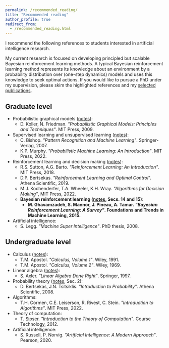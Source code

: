 ```yaml
---
permalink: /recommended_reading/
title: "Recommended reading"
author_profile: true
redirect_from: 
  - /recommended_reading.html
---
```


I recommend the following references to students interested in artificial intelligence research. 

My current research is focused on developing principled but scalable Bayesian reinforcement learning methods. A typical Bayesian reinforcement learning method represents its knowledge about an environment by a probability distribution over (one-step dynamics) models and uses this knowledge to seek optimal actions. If you would like to pursue a PhD under my supervision, please skim the highlighted references and my [selected publications](/about/).

## Graduate level

* Probabilistic graphical models ([notes](/files/notes/probabilistic_graphical_models.pdf)):
  * D. Koller, N. Friedman. *"Probabilistic Graphical Models: Principles and Techniques"*. MIT Press, 2009.
* Supervised learning and unsupervised learning ([notes](/files/notes/machine_learning.pdf)):
  * C. Bishop. *"Pattern Recognition and Machine Learning"*. Springer-Verlag, 2007.
  * K.P. Murphy. *"Probabilistic Machine Learning: An Introduction"*. MIT Press, 2022.
* Reinforcement learning and decision making ([notes](/files/notes/reinforcement_learning.pdf)):
  * R.S. Sutton, A.G. Barto. *"Reinforcement Learning: An Introduction"*. MIT Press, 2018.
  * D.P. Bertsekas. *"Reinforcement Learning and Optimal Control*". Athena Scientific, 2019.
  * M.J. Kochenderfer, T.A. Wheeler, K.H. Wray. *"Algorithms for Decision Making"*, MIT Press, 2022.
  * __Bayesian reinforcement learning ([notes](/files/notes/reinforcement_learning.pdf), Secs. 14 and 15)__:
    * __M. Ghavamzadeh, S. Mannor, J. Pineau, A. Tamar. *"Bayesian Reinforcement Learning: A Survey"*. Foundations and Trends in Machine Learning, 2015.__
* Artificial intelligence:
  * S. Legg. *"Machine Super Intelligence"*. PhD thesis, 2008.

## Undergraduate level

* Calculus ([notes](/files/notes/calculus.pdf)):
  * T.M. Apostol. *"Calculus, Volume 1"*. Wiley, 1991.
  * T.M. Apostol. *"Calculus, Volume 2"*. Wiley, 1969.
* Linear algebra ([notes](/files/notes/linear_algebra.pdf)):
  * S. Axler. *"Linear Algebra Done Right"*. Springer, 1997.
* Probability theory ([notes](/files/notes/machine_learning.pdf), Sec. 2):
  * D. Bertsekas, J.N. Tsitsiklis. *"Introduction to Probability"*. Athena Scientific, 2008.
* Algorithms:
  * T.H. Cormen, C.E. Leiserson, R. Rivest, C. Stein. *"Introduction to Algorithms"*. MIT Press, 2022.
* Theory of computation:
  * T. Sipser. *"Introduction to the Theory of Computation"*. Course Technology, 2012.
* Artificial intelligence:
  * S. Russell, P. Norvig. *"Artificial Intelligence: A Modern Approach"*. Pearson, 2020.
